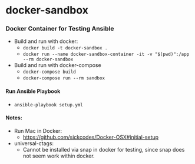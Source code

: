 # docker-sandbox

### Docker Container for Testing Ansible
* Build and run with docker:
  * `docker build -t docker-sandbox .`
  * `docker run --name docker-sandbox-container -it -v "$(pwd)":/app --rm docker-sandbox`
* Build and run with docker-compose
  * `docker-compose build`
  * `docker-compose run --rm sandbox`

#### Run Ansible Playbook
* `ansible-playbook setup.yml`

#### Notes:
* Run Mac in Docker: 
  * https://github.com/sickcodes/Docker-OSX#initial-setup
* universal-ctags:
  * Cannot be installed via snap in docker for testing, since snap does not seem work within docker.
